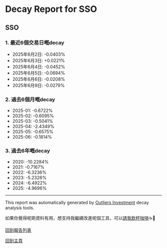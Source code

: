 # Decay Report for SSO

## SSO

### 1. 最近6個交易日嘅decay

- 2025年6月2日: -0.0403%
- 2025年6月3日: +0.0221%
- 2025年6月4日: -0.0452%
- 2025年6月5日: -0.0694%
- 2025年6月6日: -0.0208%
- 2025年6月9日: -0.0279%

### 2. 過去6個月嘅decay

- 2025-01: -0.6722%
- 2025-02: -0.6095%
- 2025-03: -0.5041%
- 2025-04: -2.4349%
- 2025-05: -0.6575%
- 2025-06: -0.1814%

### 3. 過去6年嘅decay

- 2020: -10.2284%
- 2021: -0.7167%
- 2022: -6.3236%
- 2023: -5.2326%
- 2024: -6.4922%
- 2025: -4.9696%

------------------------------
This report was automatically generated by [Outliers Investment](https://outliersecon.github.io/Outliers-Investment/) decay analysis tools.

如果你覺得呢啲資料有用，想支持我繼續改進呢個工具，可以[請我飲杯咖啡](https://buymeacoffee.com/outliersecon)☕🙏

[回到報告列表](https://outliersecon.github.io/Outliers-Investment/reports/reports_public)

[回到主頁](https://outliersecon.github.io/Outliers-Investment/)